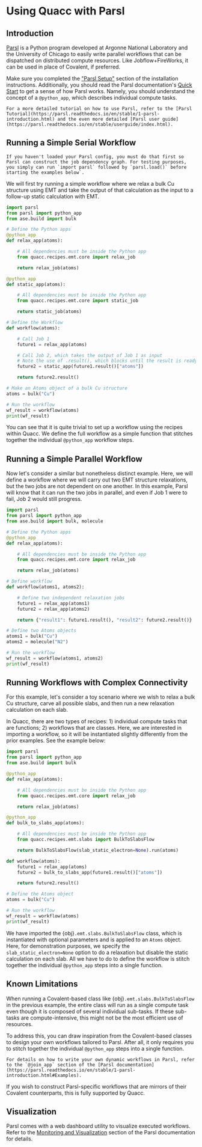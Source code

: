 # Using Quacc with Parsl

## Introduction

[Parsl](https://github.com/Parsl/parsl) is a Python program developed at Argonne National Laboratory and the University of Chicago to easily write parallel workflows that can be dispatched on distributed compute resources. Like Jobflow+FireWorks, it can be used in place of Covalent, if preferred.

Make sure you completed the ["Parsl Setup"](../../install/advanced/parsl.md) section of the installation instructions. Additionally, you should read the Parsl documentation's [Quick Start](https://parsl.readthedocs.io/en/stable/quickstart.html) to get a sense of how Parsl works. Namely, you should understand the concept of a `@python_app`, which describes individual compute tasks.

```{note}
For a more detailed tutorial on how to use Parsl, refer to the [Parsl Tutorial](https://parsl.readthedocs.io/en/stable/1-parsl-introduction.html) and the even more detailed [Parsl user guide](https://parsl.readthedocs.io/en/stable/userguide/index.html).
```

## Running a Simple Serial Workflow

```{hint}
If you haven't loaded your Parsl config, you must do that first so Parsl can construct the job dependency graph. For testing purposes, you simply can run `import parsl` followed by `parsl.load()` before starting the examples below`.
```

We will first try running a simple workflow where we relax a bulk Cu structure using EMT and take the output of that calculation as the input to a follow-up static calculation with EMT.

```python
import parsl
from parsl import python_app
from ase.build import bulk

# Define the Python apps
@python_app
def relax_app(atoms):

    # All dependencies must be inside the Python app
    from quacc.recipes.emt.core import relax_job

    return relax_job(atoms)

@python_app
def static_app(atoms):

    # All dependencies must be inside the Python app
    from quacc.recipes.emt.core import static_job

    return static_job(atoms)

# Define the Workflow
def workflow(atoms):

    # Call Job 1
    future1 = relax_app(atoms)

    # Call Job 2, which takes the output of Job 1 as input
    # Note the use of .result(), which blocks until the result is ready
    future2 = static_app(future1.result()["atoms"])

    return future2.result()

# Make an Atoms object of a bulk Cu structure
atoms = bulk("Cu")

# Run the workflow
wf_result = workflow(atoms)
print(wf_result)
```

You can see that it is quite trivial to set up a workflow using the recipes within Quacc. We define the full workflow as a simple function that stitches together the individual `@python_app` workflow steps.

## Running a Simple Parallel Workflow

Now let's consider a similar but nonetheless distinct example. Here, we will define a workflow where we will carry out two EMT structure relaxations, but the two jobs are not dependent on one another. In this example, Parsl will know that it can run the two jobs in parallel, and even if Job 1 were to fail, Job 2 would still progress.

```python
import parsl
from parsl import python_app
from ase.build import bulk, molecule

# Define the Python apps
@python_app
def relax_app(atoms):

    # All dependencies must be inside the Python app
    from quacc.recipes.emt.core import relax_job

    return relax_job(atoms)

# Define workflow
def workflow(atoms1, atoms2):

    # Define two independent relaxation jobs
    future1 = relax_app(atoms1)
    future2 = relax_app(atoms2)

    return {"result1": future1.result(), "result2": future2.result()}

# Define two Atoms objects
atoms1 = bulk("Cu")
atoms2 = molecule("N2")

# Run the workflow
wf_result = workflow(atoms1, atoms2)
print(wf_result)
```

## Running Workflows with Complex Connectivity

For this example, let's consider a toy scenario where we wish to relax a bulk Cu structure, carve all possible slabs, and then run a new relaxation calculation on each slab.

In Quacc, there are two types of recipes: 1) individual compute tasks that are functions; 2) workflows that are classes. Here, we are interested in importing a workflow, so it will be instantiated slightly differently from the prior examples. See the example below:

```python
import parsl
from parsl import python_app
from ase.build import bulk

@python_app
def relax_app(atoms):

    # All dependencies must be inside the Python app
    from quacc.recipes.emt.core import relax_job

    return relax_job(atoms)

@python_app
def bulk_to_slabs_app(atoms):

    # All dependencies must be inside the Python app
    from quacc.recipes.emt.slabs import BulkToSlabsFlow

    return BulkToSlabsFlow(slab_static_electron=None).run(atoms)

def workflow(atoms):
    future1 = relax_app(atoms)
    future2 = bulk_to_slabs_app(future1.result()["atoms"])

    return future2.result()

# Define the Atoms object
atoms = bulk("Cu")

# Run the workflow
wf_result = workflow(atoms)
print(wf_result)
```

We have imported the {obj}`.emt.slabs.BulkToSlabsFlow` class, which is instantiated with optional parameters and is applied to an `Atoms` object. Here, for demonstration purposes, we specify the `slab_static_electron=None` option to do a relaxation but disable the static calculation on each slab. All we have to do to define the workflow is stitch together the individual `@python_app` steps into a single function.

## Known Limitations

When running a Covalent-based class like {obj}`.emt.slabs.BulkToSlabsFlow` in the previous example, the entire class will run as a single compute task even though it is composed of several individual sub-tasks. If these sub-tasks are compute-intensive, this might not be the most efficient use of resources.

To address this, you can draw inspiration from the Covalent-based classes to design your own workflows tailored to Parsl. After all, it only requires you to stitch together the individual `@python_app` steps into a single function.

```{seealso}
For details on how to write your own dynamic workflows in Parsl, refer to the `@join_app` section of the [Parsl documentation](https://parsl.readthedocs.io/en/stable/1-parsl-introduction.html#Examples).
```

If you wish to construct Parsl-specific workflows that are mirrors of their Covalent counterparts, this is fully supported by Quacc.

## Visualization

Parsl comes with a web dashboard utility to visualize executed workflows. Refer to the [Monitoring and Visualization](https://parsl.readthedocs.io/en/stable/userguide/monitoring.html#visualization) section of the Parsl documentation for details.
